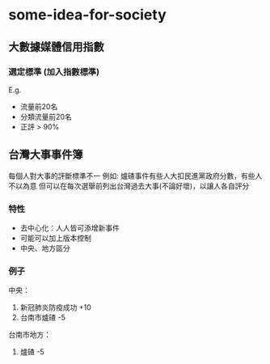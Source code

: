 # some-idea-for-society

## 大數據媒體信用指數
### 選定標準 (加入指數標準)
E.g.
+ 流量前20名
+ 分類流量前20名
+ 正評 > 90%

## 台灣大事事件簿
每個人對大事的評斷標準不一
例如: 爐碴事件有些人大扣民進黨政府分數，有些人不以為意
但可以在每次選舉前列出台灣過去大事(不論好壞)，以讓人各自評分

### 特性
+ 去中心化：人人皆可添增新事件
+ 可能可以加上版本控制
+ 中央、地方區分

### 例子
中央：
1. 新冠肺炎防疫成功 +10
2. 台南市爐碴 -5

台南市地方：
1. 爐碴 -5


